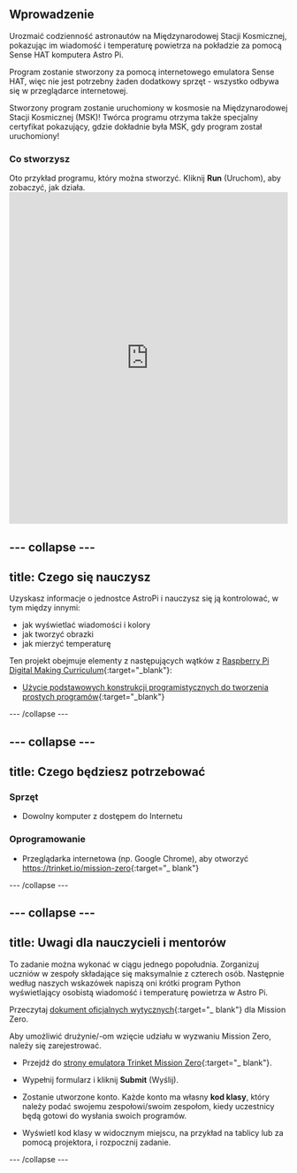 ## Wprowadzenie

Urozmaić codzienność astronautów na Międzynarodowej Stacji Kosmicznej, pokazując im wiadomość i temperaturę powietrza na pokładzie za pomocą Sense HAT komputera Astro Pi.

Program zostanie stworzony za pomocą internetowego emulatora Sense HAT, więc nie jest potrzebny żaden dodatkowy sprzęt - wszystko odbywa się w przeglądarce internetowej.

Stworzony program zostanie uruchomiony w kosmosie na Międzynarodowej Stacji Kosmicznej (MSK)! Twórca programu otrzyma także specjalny certyfikat pokazujący, gdzie dokładnie była MSK, gdy program został uruchomiony!

### Co stworzysz

Oto przykład programu, który można stworzyć. Kliknij **Run** (Uruchom), aby zobaczyć, jak działa. <iframe src="https://trinket.io/embed/python/069f6138f7?outputOnly=true&start=result" width="100%" height="600" frameborder="0" marginwidth="0" marginheight="0" allowfullscreen mark="crwd-mark"></iframe> 

--- collapse ---
---
title: Czego się nauczysz
---
Uzyskasz informacje o jednostce AstroPi i nauczysz się ją kontrolować, w tym między innymi:

+ jak wyświetlać wiadomości i kolory
+ jak tworzyć obrazki
+ jak mierzyć temperaturę

Ten projekt obejmuje elementy z następujących wątków z [Raspberry Pi Digital Making Curriculum](http://rpf.io/curriculum){:target="_blank"}:

+ [Użycie podstawowych konstrukcji programistycznych do tworzenia prostych programów](https://curriculum.raspberrypi.org/programming/creator/){:target="_blank"}

--- /collapse ---

--- collapse ---
---
title: Czego będziesz potrzebować
---
### Sprzęt

+ Dowolny komputer z dostępem do Internetu

### Oprogramowanie

+ Przeglądarka internetowa (np. Google Chrome), aby otworzyć <https://trinket.io/mission-zero>{:target="_ blank"}

--- /collapse ---

--- collapse ---
---
title: Uwagi dla nauczycieli i mentorów
---
To zadanie można wykonać w ciągu jednego popołudnia. Zorganizuj uczniów w zespoły składające się maksymalnie z czterech osób. Następnie według naszych wskazówek napiszą oni krótki program Python wyświetlający osobistą wiadomość i temperaturę powietrza w Astro Pi.

Przeczytaj [dokument oficjalnych wytycznych](http://esamultimedia.esa.int/docs/edu/European_Astro_Pi_Challenge_Mission_Zero_guidelines.pdf){:target="_ blank"} dla Mission Zero.

Aby umożliwić drużynie/-om wzięcie udziału w wyzwaniu Mission Zero, należy się zarejestrować.

+ Przejdź do [strony emulatora Trinket Mission Zero](https://trinket.io/mission-zero/register){:target="_ blank"}.

+ Wypełnij formularz i kliknij **Submit** (Wyślij).

+ Zostanie utworzone konto. Każde konto ma własny **kod klasy**, który należy podać swojemu zespołowi/swoim zespołom, kiedy uczestnicy będą gotowi do wysłania swoich programów.

+ Wyświetl kod klasy w widocznym miejscu, na przykład na tablicy lub za pomocą projektora, i rozpocznij zadanie.

--- /collapse ---